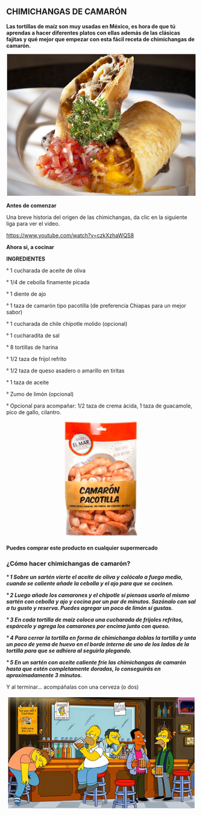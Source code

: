 ## CHIMICHANGAS DE CAMARÓN ##

**Las tortillas de maíz son muy usadas en México, es hora de que tú aprendas a hacer diferentes platos con ellas además de las clásicas fajitas y qué mejor que empezar con esta fácil receta de chimichangas de camarón.** 

<p align ="center">
<img src="img/chimichangas.jpg" width="500">
</p>

**Antes de comenzar**

Una breve historia del origen de las chimichangas, da clic en la siguiente liga para ver el video.

https://www.youtube.com/watch?v=czkXzhaWQS8

**Ahora si, a cocinar**

**INGREDIENTES**

° 1 cucharada de aceite de oliva

° 1/4 de cebolla finamente picada

° 1 diente de ajo

° 1 taza de camarón tipo pacotilla (de preferencia Chiapas para un mejor sabor)

° 1 cucharada de chile chipotle molido (opcional)

° 1 cucharadita de sal

° 8 tortillas de harina

° 1/2 taza de frijol refrito

° 1/2 taza de queso asadero o amarillo en tiritas

° 1 taza de aceite

° Zumo de limón (opcional)

° Opcional para acompañar: 1/2 taza de crema ácida, 1 taza de guacamole, pico de gallo, cilantro.

<p align ="center">
<img src="img/CamaronChiapas.PNG" width="200">
</p>

**Puedes comprar este producto en cualquier supermercado**

### ¿Cómo hacer chimichangas de camarón? ###

***° 1 Sobre un sartén vierte el aceite de oliva y colócalo a fuego medio, cuando se caliente añade la cebolla y el ajo para que se cocinen.***

***° 2 Luego añade los camarones y el chipotle sí piensas usarlo al mismo sartén con cebolla y ajo y cocina por un par de minutos. Sazónalo con sal a tu gusto y reserva. Puedes agregar un poco de limón sí gustas.***

***° 3 En cada tortilla de maíz coloca una cucharada de frijoles refritos, espárcelo y agrega los camarones por encima junto con queso.***

***° 4 Para cerrar la tortilla en forma de chimichanga doblas la tortilla y unta un poco de yema de huevo en el borde interno de uno de los lados de la tortilla para que se adhiera al seguirla plegando.***

***° 5 En un sartén con aceite caliente fríe las chimichangas de camarón hasta que estén completamente doradas, lo conseguirás en aproximadamente 3 minutos.***


Y al terminar... acompáñalas con una cerveza (o dos)
<p align ="center">
<img src="img/borbotones.png" width="500">
</p>